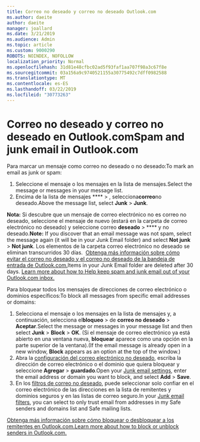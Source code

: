 ```yaml
---
title: Correo no deseado y correo no deseado Outlook.com
ms.author: daeite
author: daeite
manager: joallard
ms.date: 3/21/2019
ms.audience: Admin
ms.topic: article
ms.custom: 9000290
ROBOTS: NOINDEX, NOFOLLOW
localization_priority: Normal
ms.openlocfilehash: 31d81e48cfbc02ad5f93faf1aa707f98a3c67f8e
ms.sourcegitcommit: 03a156a9c9740521155a30775492c7dff0982588
ms.translationtype: MT
ms.contentlocale: es-ES
ms.lasthandoff: 03/22/2019
ms.locfileid: "30773263"
---
```

# <a name="spam-and-junk-email-in-outlookcom"></a><span data-ttu-id="66ade-102">Correo no deseado y correo no deseado en Outlook.com</span><span class="sxs-lookup"><span data-stu-id="66ade-102">Spam and junk email in Outlook.com</span></span>

<span data-ttu-id="66ade-103">Para marcar un mensaje como correo no deseado o no deseado:</span><span class="sxs-lookup"><span data-stu-id="66ade-103">To mark an email as junk or spam:</span></span>

1. <span data-ttu-id="66ade-104">Seleccione el mensaje o los mensajes en la lista de mensajes.</span><span class="sxs-lookup"><span data-stu-id="66ade-104">Select the message or messages in your message list.</span></span>
1. <span data-ttu-id="66ade-105">Encima de la lista de mensajes \*\*\*\* > , selecciona**correo**no deseado.</span><span class="sxs-lookup"><span data-stu-id="66ade-105">Above the message list, select **Junk** > **Junk**.</span></span>

<span data-ttu-id="66ade-106">**Nota:** Si descubre que un mensaje de correo electrónico no es correo no deseado, seleccione el mensaje de nuevo (estará en la carpeta de correo electrónico no deseado) y seleccione correo **deseado** > \*\*\*\* y no deseado.</span><span class="sxs-lookup"><span data-stu-id="66ade-106">**Note:** If you discover that an email message was not spam, select the message again (it will be in your Junk Email folder) and select **Not junk** > **Not junk**.</span></span> <span data-ttu-id="66ade-107">Los elementos de la carpeta correo electrónico no deseado se eliminan transcurridos 30 días.  [Obtenga más información sobre cómo evitar el correo no deseado y el correo no deseado de la bandeja de entrada de Outlook.com.](https://support.office.com/article/a3ece97b-82f8-4a5e-9ac3-e92fa6427ae4)</span><span class="sxs-lookup"><span data-stu-id="66ade-107">Items in your Junk Email folder are deleted after 30 days. [Learn more about how to Help keep spam and junk email out of your Outlook.com inbox.](https://support.office.com/article/a3ece97b-82f8-4a5e-9ac3-e92fa6427ae4)</span></span>

<span data-ttu-id="66ade-108">Para bloquear todos los mensajes de direcciones de correo electrónico o dominios específicos:</span><span class="sxs-lookup"><span data-stu-id="66ade-108">To block all messages from specific email addresses or domains:</span></span>

1. <span data-ttu-id="66ade-109">Selecciona el mensaje o los mensajes en la lista de mensajes y, a continuación, selecciona el**bloqueo** > de **correo no deseado** > **Aceptar**.</span><span class="sxs-lookup"><span data-stu-id="66ade-109">Select the message or messages in your message list and then select **Junk** > **Block** > **OK**.</span></span> <span data-ttu-id="66ade-110">(Si el mensaje de correo electrónico ya está abierto en una ventana nueva, **bloquear** aparece como una opción en la parte superior de la ventana).</span><span class="sxs-lookup"><span data-stu-id="66ade-110">(If the email message is already open in a new window, **Block** appears as an option at the top of the window.)</span></span>
1. <span data-ttu-id="66ade-111">Abra la [configuración del correo electrónico no deseado](https://outlook.live.com/mail/options/mail/junkEmail/blockedSendersAndDomainsV2), escriba la dirección de correo electrónico o el dominio que quiera bloquear y seleccione **Agregar** > **guardado**.</span><span class="sxs-lookup"><span data-stu-id="66ade-111">Open your [Junk email settings](https://outlook.live.com/mail/options/mail/junkEmail/blockedSendersAndDomainsV2), enter the email address or domain you want to block, and select **Add** > **Save**.</span></span>
1. <span data-ttu-id="66ade-112">En los [filtros de correo no deseado](https://outlook.live.com/mail/options/mail/junkEmail/filtersOption), puede seleccionar solo confiar en el correo electrónico de las direcciones en la lista de remitentes y dominios seguros y en las listas de correo seguro.</span><span class="sxs-lookup"><span data-stu-id="66ade-112">In your [Junk email filters](https://outlook.live.com/mail/options/mail/junkEmail/filtersOption), you can select to only trust email from addresses in my Safe senders and domains list and Safe mailing lists.</span></span>

[<span data-ttu-id="66ade-113">Obtenga más información sobre cómo bloquear o desbloquear a los remitentes en Outlook.com.</span><span class="sxs-lookup"><span data-stu-id="66ade-113">Learn more about how to block or unblock senders in Outlook.com.</span></span>](https://support.office.com/article/afba1c94-77bb-4f50-8b85-057cf52f4d5e)